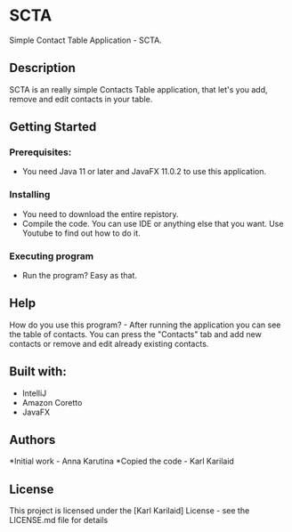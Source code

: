 # SCTA

Simple Contact Table Application - SCTA.

## Description

SCTA is an really simple Contacts Table application, that let's you add, remove and edit contacts in your table.

## Getting Started

### Prerequisites:

* You need Java 11 or later and JavaFX 11.0.2 to use this application.

### Installing

* You need to download the entire repistory.
* Compile the code. You can use IDE or anything else that you want. Use Youtube to find out how to do it.

### Executing program

* Run the program? Easy as that.

## Help

How do you use this program? - After running the application you can see the table of contacts. You can press the "Contacts" tab and add new contacts or remove and edit already existing contacts.

## Built with:

* IntelliJ
* Amazon Coretto
* JavaFX

## Authors

*Initial work - Anna Karutina
*Copied the code - Karl Karilaid

## License

This project is licensed under the [Karl Karilaid] License - see the LICENSE.md file for details
